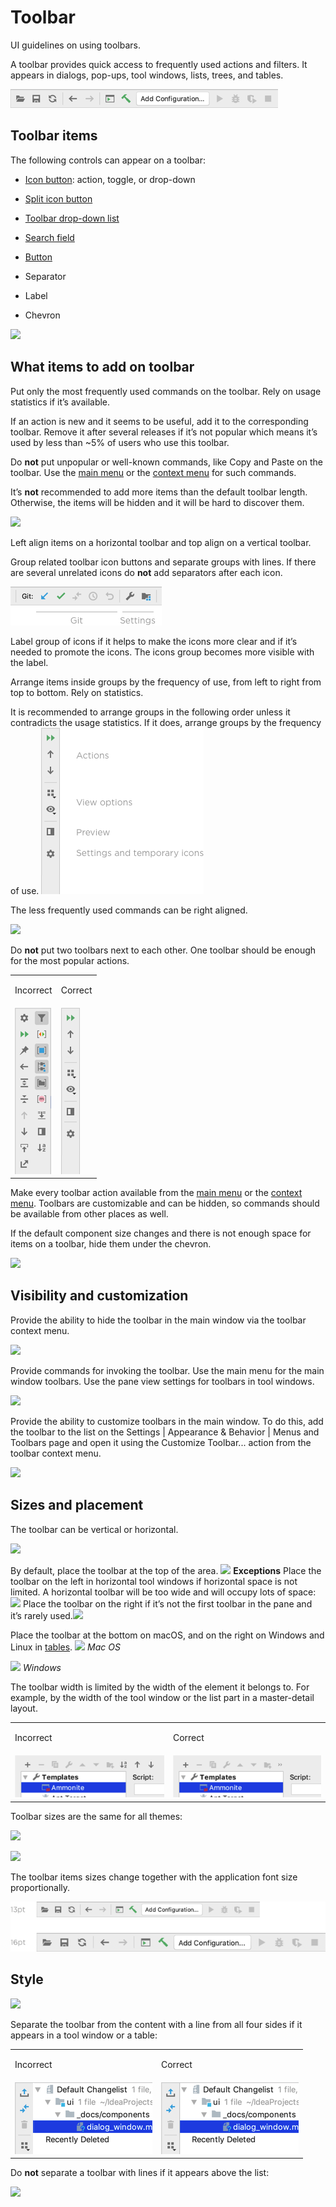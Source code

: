 <!-- Copyright 2000-2024 JetBrains s.r.o. and contributors. Use of this source code is governed by the Apache 2.0 license. -->

# Toolbar

<link-summary>UI guidelines on using toolbars.</link-summary>

A toolbar provides quick access to frequently used actions and filters. It appears in dialogs, pop-ups, tool windows, lists, trees, and tables.

![](../../../images/ui/toolbar/example.png)

## Toolbar items

The following controls can appear on a toolbar:

* [Icon button](icon_button.md): action, toggle, or drop-down

* [Split icon button](split_icon_button.md)

* [Toolbar drop-down list](toolbar_drop_down.md)

* [Search field](search_field.md)

* [Button](button.topic)

* Separator

* Label

* Chevron

![](items.png)

## What items to add on toolbar

Put only the most frequently used commands on the toolbar. Rely on usage statistics if it’s available.

<p>If an action is new and it seems to be useful, add it to the corresponding toolbar. Remove it after several releases if it’s not popular which means it’s used by less than ~5% of users who use this toolbar.</p>

Do **not** put unpopular or well-known commands, like Copy and Paste on the toolbar. Use the [main menu](main_menu.md) or the [context menu](context_menu.md) for such commands.

It’s **not** recommended to add more items than the default toolbar length. Otherwise, the items will be hidden and it will be hard to discover them.

![](width_correct.png)

Left align items on a horizontal toolbar and top align on a vertical toolbar.

Group related toolbar icon buttons and separate groups with lines. If there are several unrelated icons do **not** add separators after each icon.

![](../../../images/ui/toolbar/group.png)

Label group of icons if it helps to make the icons more clear and if it’s needed to promote the icons. The icons group becomes more visible with the label.


Arrange items inside groups by the frequency of use, from left to right from top to bottom. Rely on statistics.

It is recommended to arrange groups in the following order unless it contradicts the usage statistics. If it does, arrange groups by the frequency of use.
![](../../../images/ui/toolbar/tool_window.png)

The less frequently used commands can be right aligned.

![](right_aligned.png)

Do **not** put two toolbars next to each other. One toolbar should be enough for the most popular actions.
<table>
  <tr>
      <td> <p>Incorrect</p> </td>
      <td> <p>Correct</p> </td>
  </tr>
  <tr>
      <td> <img src="../../../images/ui/toolbar/toolbars_2.png" /> </td>
      <td> <img src="../../../images/ui/toolbar/toolbars_1.png" /> </td>
  </tr>
</table>

Make every toolbar action available from the [main menu](main_menu.md) or the [context menu](context_menu.md). Toolbars are customizable and can be hidden, so commands should be available from other places as well.

If the default component size changes and there is not enough space for items on a toolbar, hide them under the chevron.

![](chevron.png)

## Visibility and customization

Provide the ability to hide the toolbar in the main window via the toolbar context menu.

![](hide.png)

Provide commands for invoking the toolbar. Use the main menu for the main window toolbars. Use the pane view settings for toolbars in tool windows.

![](reveal.png)

Provide the ability to customize toolbars in the main window. To do this, add the toolbar to the list on the <ui-path>Settings | Appearance & Behavior | Menus and Toolbars</ui-path> page and open it using the <control>Customize Toolbar...</control> action from the toolbar context menu.

![](customize.png)

## Sizes and placement

The toolbar can be vertical or horizontal.

![](placement.png)

By default, place the toolbar at the top of the area.
![](placement_top.png)
**Exceptions**
Place the toolbar on the left in horizontal tool windows if horizontal space is not limited. A horizontal toolbar will be too wide and will occupy lots of space:
![](placement_left.png)
Place the toolbar on the right if it’s not the first toolbar in the pane and it’s rarely used.![](placement_right.png)

Place the toolbar at the bottom on macOS, and on the right on Windows and Linux in [tables](table.md).
![](table_mac.png)
*Mac OS*

![](table_win.png)
*Windows*

The toolbar width is limited by the width of the element it belongs to. For example, by the width of the tool window or the list part in a master-detail layout.
<table>
  <tr>
      <td> <p>Incorrect</p> </td>
      <td> <p>Correct</p> </td>
  </tr>
  <tr>
      <td> <img src="../../../images/ui/toolbar/width_incorrect.png" /> </td>
      <td> <img src="../../../images/ui/toolbar/width_correct.png"/> </td>
  </tr>
</table>


Toolbar sizes are the same for all themes:

![](toolbar_sizes.png)


![](sizes_under_list.png)

The toolbar items sizes change together with the application font size proportionally.

![](../../../images/ui/toolbar/font_size.png)

## Style

![](style.png)

Separate the toolbar from the content with a line from all four sides if it appears in a tool window or a table:
<table>
  <tr>
      <td> <p>Incorrect</p> </td>
      <td> <p>Correct</p> </td>
  </tr>
  <tr>
      <td> <img src="../../../images/ui/toolbar/style_incorrect.png"/> </td>
      <td> <img src="../../../images/ui/toolbar/style_correct.png" /> </td>
  </tr>
</table>

Do **not** separate a toolbar with lines if it appears above the list:

![](customize.png)



